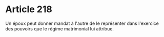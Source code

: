# Article 218

Un époux peut donner mandat à l'autre de le représenter dans l'exercice des pouvoirs que le régime matrimonial lui attribue.
